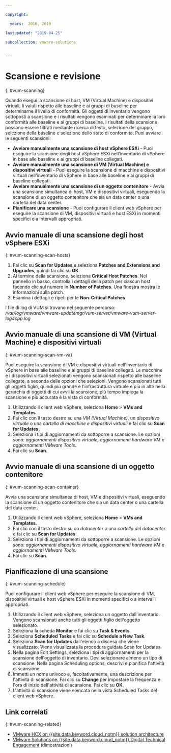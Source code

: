 ```yaml
---

copyright:

  years:  2016, 2019

lastupdated: "2019-04-25"

subcollection: vmware-solutions


---
```


# Scansione e revisione
{: #vum-scanning}

Quando esegui la scansione di host, VM (Virtual Machine) e dispositivi virtuali, li valuti rispetto alle baseline e ai gruppi di baseline per determinarne il livello di conformità. Gli oggetti di inventario vengono sottoposti a scansione e i risultati vengono esaminati per determinare la loro conformità alle baseline e ai gruppi di baseline. I risultati della scansione possono essere filtrati mediante ricerca di testo, selezione del gruppo, selezione della baseline e selezione dello stato di conformità. Puoi avviare le seguenti scansioni:
*	**Avviare manualmente una scansione di host vSphere ESXi** - Puoi eseguire la scansione degli host vSphere ESXi nell'inventario di vSphere in base alle baseline e ai gruppi di baseline collegati.
*	**Avviare manualmente una scansione di VM (Virtual Machine) e dispositivi virtuali** - Puoi eseguire la scansione di macchine e dispositivi virtuali nell'inventario di vSphere in base alle baseline e ai gruppi di baseline collegati.
*	**Avviare manualmente una scansione di un oggetto contenitore** - Avvia una scansione simultanea di host, VM e dispositivi virtuali, eseguendo la scansione di un oggetto contenitore che sia un data center o una cartella del data center.
*	**Pianificare una scansione** - Puoi configurare il client web vSphere per eseguire la scansione di VM, dispositivi virtuali e host ESXi in momenti specifici o a intervalli appropriati.

## Avvio manuale di una scansione degli host vSphere ESXi
{: #vum-scanning-scan-hosts}

1. Fai clic su **Scan for Updates** e seleziona **Patches and Extensions and Upgrades**, quindi fai clic su **OK**.
2. Al termine della scansione, seleziona **Critical Host Patches**. Nel pannello in basso, controlla i dettagli della patch per ciascun host facendo clic sul numero in **Number of Patches**. Una finestra mostra le informazioni sulla patch.
3. Esamina i dettagli e ripeti per le **Non-Critical Patches**.

  I file di log di VUM si trovano nel seguente percorso: _/var/log/vmware/vmware-updatemgr/vum-server/vmware-vum-server-log4cpp.log_

## Avvio manuale di una scansione di VM (Virtual Machine) e dispositivi virtuali
{: #vum-scanning-scan-vm-va}

Puoi eseguire la scansione di VM e dispositivi virtuali nell'inventario di vSphere in base alle baseline e ai gruppi di baseline collegati. Le macchine e i dispositivi virtuali selezionati vengono scansionati rispetto alle baseline collegate, a seconda delle opzioni che selezioni. Vengono scansionati tutti gli oggetti figlio, quindi più grande è l'infrastruttura virtuale e più in alto nella gerarchia di oggetti di cui avvii la scansione, più tempo impiega la scansione e più accurata è la vista di conformità.

1.	Utilizzando il client web vSphere, seleziona **Home** > **VMs and Templates**.
2.	Fai clic con il tasto destro su una _VM (Virtual Machine)_, un _dispositivo virtuale_ o una _cartella di macchine e dispositivi virtuali_ e fai clic su **Scan for Updates**.
3.	Seleziona i tipi di aggiornamenti da sottoporre a scansione. Le opzioni sono: _aggiornamenti dispositivo virtuale, aggiornamenti hardware VM_ e _aggiornamenti VMware Tools_.
4.	Fai clic su **Scan**.

##	Avvio manuale di una scansione di un oggetto contenitore
{: #vum-scanning-scan-container}

Avvia una scansione simultanea di host, VM e dispositivi virtuali, eseguendo la scansione di un oggetto contenitore che sia un data center o una cartella del data center.
1.	Utilizzando il client web vSphere, seleziona **Home** > **VMs and Templates**.
2.	Fai clic con il tasto destro su un _datacenter_ o una _cartella del datacenter_ e fai clic su **Scan for Updates**.
3.	Seleziona i tipi di aggiornamenti da sottoporre a scansione. Le opzioni sono: _aggiornamenti dispositivo virtuale, aggiornamenti hardware VM_ e _aggiornamenti VMware Tools_.
4.	Fai clic su **Scan**.

##	Pianificazione di una scansione
{: #vum-scanning-schedule}

Puoi configurare il client web vSphere per eseguire la scansione di VM, dispositivi virtuali e host vSphere ESXi in momenti specifici o a intervalli appropriati.

1.	Utilizzando il client web vSphere, seleziona un oggetto dall'inventario. Vengono scansionati anche tutti gli oggetti figlio dell'oggetto selezionato.
2.	Seleziona la scheda **Monitor** e fai clic su **Task & Events**.
3.	Seleziona **Scheduled Tasks** e fai clic su **Schedule a New Task**.
4.	Seleziona **Scan for Updates** dall'elenco a discesa che viene visualizzato. Viene visualizzata la procedura guidata Scan for Updates.
5.	Nella pagina Edit Settings, seleziona i tipi di aggiornamenti per la scansione dell'oggetto di inventario. Devi selezionare almeno un tipo di scansione. Nella pagina Scheduling options, descrivi e pianifica l'attività di scansione.
6.	Immetti un nome univoco e, facoltativamente, una descrizione per l'attività di scansione. Fai clic su **Change** per impostare la frequenza e l'ora di inizio dell'attività di scansione. Fai clic su **OK**.
7.	L'attività di scansione viene elencata nella vista Scheduled Tasks del client web vSphere.

## Link correlati
{: #vum-scanning-related}

* [VMware HCX on {{site.data.keyword.cloud_notm}} solution architecture](/docs/services/vmwaresolutions/services?topic=vmware-solutions-hcx-archi-intro#hcx-archi-intro)
* [VMware Solutions on {{site.data.keyword.cloud_notm}} Digital Technical Engagement](https://ibm-dte.mybluemix.net/vmware) (dimostrazioni)
